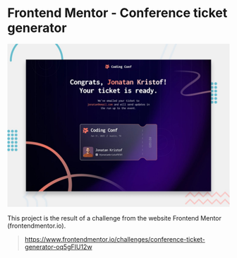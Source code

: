 # Frontend Mentor - Conference ticket generator

![Design preview for the Conference ticket generator coding challenge](./preview.jpg)

This project is the result of a challenge from the website Frontend Mentor (frontendmentor.io).

> https://www.frontendmentor.io/challenges/conference-ticket-generator-oq5gFIU12w
